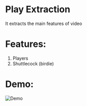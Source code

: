# Play Extraction
It extracts the main features of video

# Features:

1. Players
2. Shuttlecock (birdie)

# Demo:

![Demo](demo/demo.gif)
